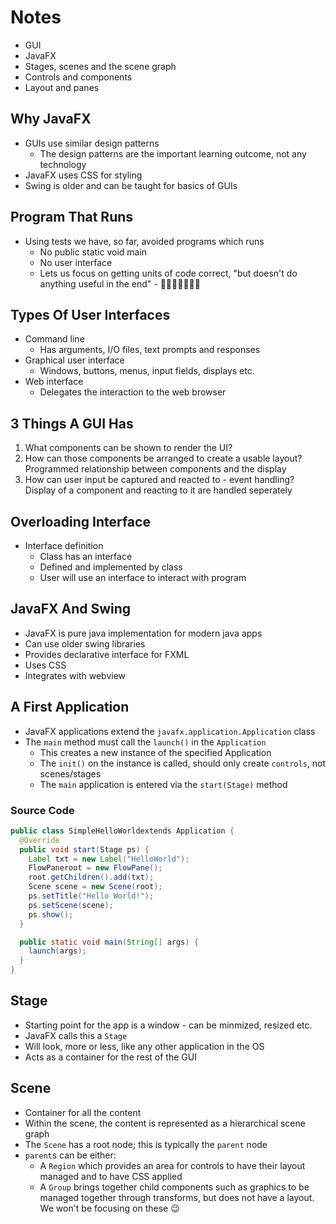 # Notes

- GUI
- JavaFX
- Stages, scenes and the scene graph
- Controls and components
- Layout and panes

## Why JavaFX

- GUIs use similar design patterns
  - The design patterns are the important learning outcome, not any technology
- JavaFX uses CSS for styling
- Swing is older and can be taught for basics of GUIs

## Program That Runs

- Using tests we have, so far, avoided programs which runs
  - No public static void main
  - No user interface
  - Lets us focus on getting units of code correct, "but doesn't do anything useful in the end" - 🤔🤔🤔🤔🤔🤔🤔

## Types Of User Interfaces

- Command line
  - Has arguments, I/O files, text prompts and responses
- Graphical user interface
  - Windows, buttons, menus, input fields, displays etc.
- Web interface
  - Delegates the interaction to the web browser

## 3 Things A GUI Has

1. What components can be shown to render the UI?
2. How can those components be arranged to create a usable layout? Programmed relationship between components and the display
3. How can user input be captured and reacted to - event handling? Display of a component and reacting to it are handled seperately

## Overloading Interface

- Interface definition
  - Class has an interface
  - Defined and implemented by class
  - User will use an interface to interact with program

## JavaFX And Swing

- JavaFX is pure java implementation for modern java apps
- Can use older swing libraries
- Provides declarative interface for FXML
- Uses CSS
- Integrates with webview

## A First Application

- JavaFX applications extend the `javafx.application.Application` class
- The `main` method must call the `launch()` in the `Application`
  - This creates a new instance of the specified Application
  - The `init()` on the instance is called, should only create `controls`, not scenes/stages
  - The `main` application is entered via the `start(Stage)` method

### Source Code

```java
public class SimpleHelloWorldextends Application {
  @Override
  public void start(Stage ps) {
    Label txt = new Label("HelloWorld");
    FlowPaneroot = new FlowPane();
    root.getChildren().add(txt);
    Scene scene = new Scene(root);
    ps.setTitle("Hello World!");
    ps.setScene(scene);
    ps.show();
  }

  public static void main(String[] args) {
    launch(args);
  }
}
```

## Stage

- Starting point for the app is a window - can be minmized, resized etc.
- JavaFX calls this a `Stage`
- Will look, more or less, like any other application in the OS
- Acts as a container for the rest of the GUI

## Scene

- Container for all the content
- Within the scene, the content is represented as a hierarchical scene graph
- The `Scene` has a root node; this is typically the `parent` node
- `parent`s can be either:
  - A `Region` which provides an area for controls to have their layout managed and to have CSS applied
  - A `Group` brings together child components such as graphics to be managed together through transforms, but does not have a layout. We won't be focusing on these 😉
